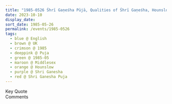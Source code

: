 ```yaml
---
title: "1985-0526 Śhrī Gaṇeśha Pūjā, Qualities of Śhrī Gaṇeśha, Hounslow (Outer London), Middlesex, London, UK"
date: 2023-10-10
display_date: 
sort_date: 1985-05-26
permalink: /events/1985-0526
tags:
  - blue @ English
  - brown @ UK
  - crimson @ 1985
  - deeppink @ Puja
  - green @ 1985-05
  - maroon @ Middlesex
  - orange @ Hounslow
  - purple @ Shri Ganesha
  - red @ Shri Ganesha Puja
---
```


<wave-list>
  <list-title color="green" width="75">Key Quote</list-title>
  <list-item color="BlanchedAlmond"  width="200"></list-item>
  <list-item color="Lavender"></list-item>
  <list-item color="BlanchedAlmond"></list-item>
</wave-list>

<br>

<wave-list>
  <list-title color="green" width="75">Comments</list-title>
  <list-item color="BlanchedAlmond"  width="200"></list-item>
  <list-item color="Lavender"></list-item>
  <list-item color="BlanchedAlmond"></list-item>
</wave-list>